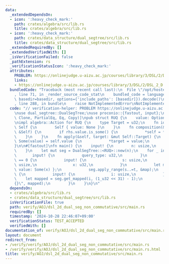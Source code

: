 ```yaml
---
data:
  _extendedDependsOn:
  - icon: ':heavy_check_mark:'
    path: crates/algebra/src/lib.rs
    title: crates/algebra/src/lib.rs
  - icon: ':heavy_check_mark:'
    path: crates/data_structure/dual_segtree/src/lib.rs
    title: crates/data_structure/dual_segtree/src/lib.rs
  _extendedRequiredBy: []
  _extendedVerifiedWith: []
  _isVerificationFailed: false
  _pathExtension: rs
  _verificationStatusIcon: ':heavy_check_mark:'
  attributes:
    PROBLEM: https://onlinejudge.u-aizu.ac.jp/courses/library/3/DSL/2/DSL_2_D
    links:
    - https://onlinejudge.u-aizu.ac.jp/courses/library/3/DSL/2/DSL_2_D
  bundledCode: "Traceback (most recent call last):\n  File \"/opt/hostedtoolcache/Python/3.10.15/x64/lib/python3.10/site-packages/onlinejudge_verify/documentation/build.py\"\
    , line 71, in _render_source_code_stat\n    bundled_code = language.bundle(stat.path,\
    \ basedir=basedir, options={'include_paths': [basedir]}).decode()\n  File \"/opt/hostedtoolcache/Python/3.10.15/x64/lib/python3.10/site-packages/onlinejudge_verify/languages/rust.py\"\
    , line 288, in bundle\n    raise NotImplementedError\nNotImplementedError\n"
  code: "// verification-helper: PROBLEM https://onlinejudge.u-aizu.ac.jp/courses/library/3/DSL/2/DSL_2_D\n\
    \nuse dual_segtree::DualSegTree;\nuse proconio::{fastout, input};\n\n#[derive(Debug,\
    \ Clone, PartialEq, Eq, Copy)]\npub struct RUQ {\n    value: Option<u32>,\n}\n\
    \nimpl algebra::Action for RUQ {\n    type Target = u32;\n    fn id_action() ->\
    \ Self {\n        Self { value: None }\n    }\n    fn composition(&mut self, rhs:\
    \ &Self) {\n        if rhs.value.is_some() {\n            *self = *rhs;\n    \
    \    }\n    }\n    fn apply(&self, target: &mut Self::Target) {\n        if let\
    \ Some(value) = self.value {\n            *target = value;\n        }\n    }\n\
    }\n\n#[fastout]\nfn main() {\n    input! {\n        n: usize,\n        q: usize,\n\
    \    }\n    let mut seg = DualSegTree::<RUQ>::new(n);\n    for _ in 0..q {\n \
    \       input! {\n            query_type: u32,\n        }\n        if query_type\
    \ == 0 {\n            input! {\n                s: usize,\n                t:\
    \ usize,\n                x: u32,\n            }\n            let map = RUQ {\
    \ value: Some(x) };\n            seg.apply_range(s..=t, &map);\n        } else\
    \ {\n            input! {\n                i: usize,\n            }\n        \
    \    let mapped = seg.get_mapped(i, (1_u32 << 31) - 1);\n            println!(\"\
    {}\", mapped);\n        }\n    }\n}\n"
  dependsOn:
  - crates/algebra/src/lib.rs
  - crates/data_structure/dual_segtree/src/lib.rs
  isVerificationFile: true
  path: verify/AOJ/dsl_2d_dual_seg_non_commutative/src/main.rs
  requiredBy: []
  timestamp: '2024-10-28 22:46:07+09:00'
  verificationStatus: TEST_ACCEPTED
  verifiedWith: []
documentation_of: verify/AOJ/dsl_2d_dual_seg_non_commutative/src/main.rs
layout: document
redirect_from:
- /verify/verify/AOJ/dsl_2d_dual_seg_non_commutative/src/main.rs
- /verify/verify/AOJ/dsl_2d_dual_seg_non_commutative/src/main.rs.html
title: verify/AOJ/dsl_2d_dual_seg_non_commutative/src/main.rs
---
```


